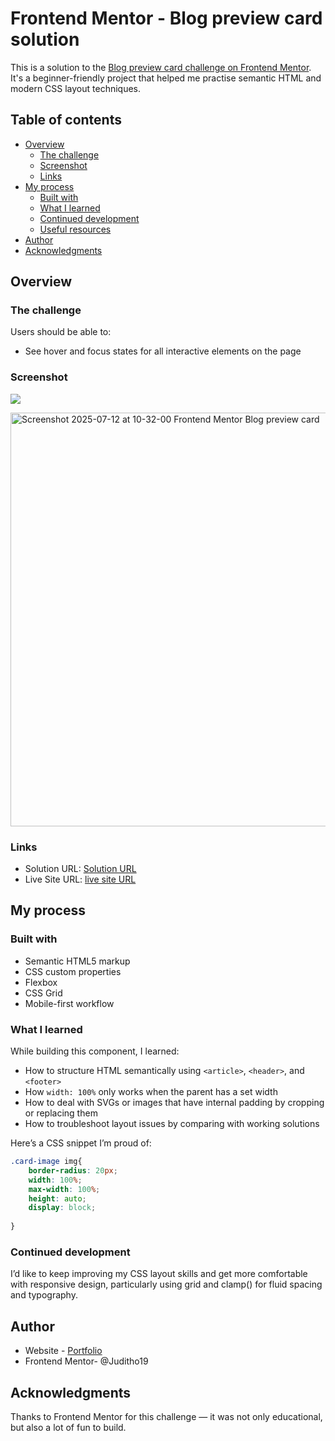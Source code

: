 # Frontend Mentor - Blog preview card solution


This is a solution to the [Blog preview card challenge on Frontend Mentor](https://www.frontendmentor.io/challenges/blog-preview-card-ckPaj01IcS). It's a beginner-friendly project that helped me practise semantic HTML and modern CSS layout techniques.




## Table of contents


- [Overview](#overview)
  - [The challenge](#the-challenge)
  - [Screenshot](#screenshot)
  - [Links](#links)
- [My process](#my-process)
  - [Built with](#built-with)
  - [What I learned](#what-i-learned)
  - [Continued development](#continued-development)
  - [Useful resources](#useful-resources)
- [Author](#author)
- [Acknowledgments](#acknowledgments)




## Overview


### The challenge


Users should be able to:


- See hover and focus states for all interactive elements on the page


### Screenshot


![](./screenshot.jpg)


<img width="1349" height="662" alt="Screenshot 2025-07-12 at 10-32-00 Frontend Mentor Blog preview card" src="https://github.com/user-attachments/assets/13ee03db-d427-4366-a7f5-8c222125a0b9" />



### Links


- Solution URL: [Solution URL](https://github.com/Juditho19/blog-preview-card)
- Live Site URL: [live site URL](https://juditho19.github.io/blog-preview-card/)


## My process


### Built with


- Semantic HTML5 markup
- CSS custom properties
- Flexbox
- CSS Grid
- Mobile-first workflow



### What I learned


While building this component, I learned:
- How to structure HTML semantically using `<article>`, `<header>`, and `<footer>`
- How `width: 100%` only works when the parent has a set width
- How to deal with SVGs or images that have internal padding by cropping or replacing them
- How to troubleshoot layout issues by comparing with working solutions


Here’s a CSS snippet I’m proud of:

```css
.card-image img{
    border-radius: 20px;
    width: 100%;
    max-width: 100%;
    height: auto;
    display: block;
   
}
```



### Continued development


I’d like to keep improving my CSS layout skills and get more comfortable with responsive design, particularly using grid and clamp() for fluid spacing and typography.



## Author


- Website - [Portfolio](https://judithonyejekwe.my.canva.site/my-portfolio-website)
- Frontend Mentor- @Juditho19 




## Acknowledgments


Thanks to Frontend Mentor for this challenge — it was not only educational, but also a lot of fun to build.


